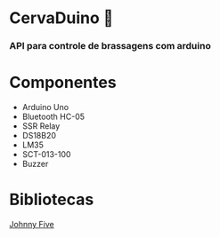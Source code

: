 # CervaDuino :beer:
### API para controle de brassagens com arduino 

# Componentes

- Arduino Uno
- Bluetooth HC-05
- SSR Relay
- DS18B20
- LM35
- SCT-013-100
- Buzzer

# Bibliotecas

[Johnny Five](https://github.com/rwaldron/johnny-five)
